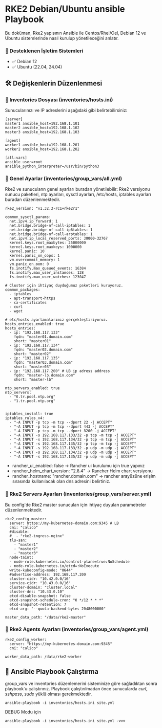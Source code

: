 # RKE2 Debian/Ubuntu ansible Playbook

 Bu doküman, Rke2 yapısının Ansible ile Centos/Rhel/Oel, Debian 12 ve Ubuntu sistemlerinde nasıl kurulup yönetileceğini anlatır.

### 🚀 Desteklenen İşletim Sistemleri
* ✅ Debian 12
* ✅ Ubuntu (22.04, 24.04)

## 🛠 Değişkenlerin Düzenlenmesi

### 📌 Inventories Dosyası (inventories/hosts.ini)
Sunucularınızı ve IP adreslerini aşağıdaki gibi belirtebilirsiniz:

```
[server]
master1 ansible_host=192.168.1.101
master2 ansible_host=192.168.1.102
master3 ansible_host=192.168.1.103

[agent]
worker1 ansible_host=192.168.1.201
worker2 ansible_host=192.168.1.202

[all:vars]
ansible_user=root
ansible_python_interpreter=/usr/bin/python3

```

### 📌 Genel Ayarlar (inventories/group_vars/all.yml)
Rke2 ve sunucuların genel ayarları buradan yönetilebilir:
Rke2 versiyonu sunucu paketleri, ntp ayarları, sysctl ayarları, /etc/hosts, iptables ayarları buradan düzenlenmektedir.

```
rke2_version: "v1.32.3-rc1+rke2r1"    

common_sysctl_params:
  net.ipv4.ip_forward: 1
  net.bridge.bridge-nf-call-iptables: 1
  net.bridge.bridge-nf-call-ip6tables: 1
  net.bridge.bridge-nf-call-arptables: 1
  net.ipv4.ip_local_reserved_ports: 30000-32767
  kernel.keys.root_maxbytes: 25000000
  kernel.keys.root_maxkeys: 1000000
  kernel.panic: 10
  kernel.panic_on_oops: 1
  vm.overcommit_memory: 1
  vm.panic_on_oom: 0
  fs.inotify.max_queued_events: 16384
  fs.inotify.max_user_instances: 128
  fs.inotify.max_user_watches: 123047

# Cluster için ihtiyaç duyduğumuz paketleri kuruyoruz.
common_packages:
  - iptables
  - apt-transport-https
  - ca-certificates
  - curl
  - wget

# etc/hosts ayarlamalarımız gerçekleştiriyoruz.
hosts_entries_enabled: true
hosts_entries:
  - ip: "192.168.117.133"
    fqdn: "master01.domain.com"
    short: "master01"
  - ip: "192.168.117.134"
    fqdn: "master02.domain.com"
    short: "master02"
  - ip: "192.168.117.135"
    fqdn: "master03.domain.com"
    short: "master03"
  - ip: "192.168.117.200" # LB ip adress address
    fqdn: "master-lb.domain.com"
    short: "master-lb"

ntp_servers_enabled: true
ntp_servers:
  - "0.tr.pool.ntp.org"
  - "1.tr.pool.ntp.org"


iptables_install: true
iptables_rules_v4:
  - "-A INPUT -p tcp -m tcp --dport 22 -j ACCEPT"
  - "-A INPUT -p tcp -m tcp --dport 443 -j ACCEPT"
  - "-A INPUT -p tcp -m tcp --dport 8200 -j ACCEPT"
  - "-A INPUT -s 192.168.117.133/32 -p tcp -m tcp -j ACCEPT"
  - "-A INPUT -s 192.168.117.134/32 -p tcp -m tcp -j ACCEPT"
  - "-A INPUT -s 192.168.117.135/32 -p tcp -m tcp -j ACCEPT"
  - "-A INPUT -s 192.168.117.133/32 -p udp -m udp -j ACCEPT"
  - "-A INPUT -s 192.168.117.134/32 -p udp -m udp -j ACCEPT"
  - "-A INPUT -s 192.168.117.135/32 -p udp -m udp -j ACCEPT"

```
* rancher_ui_enabled: false → Rancher ui kurulumu için true yapınız
* rancher_helm_chart_version: "2.8.4"  →  Rancher Helm chart versiyonu
* rancher_hostname: "rancher.domain.com" → rancher arayüzüne erişim sırasında kullanılacak olan dns adresini belirtiniz.

### 📌 Rke2 Servers Ayarları (inventories/group_vars/server.yml)
Bu config'de Rke2 master sunucuları için ihtiyaç duyulan parametreler düzenlenmektedir.

```
rke2_config_master:
  server: https://my-kubernetes-domain.com:9345 # LB 
  cni: "calico"
  #disable:
  #  - "rke2-ingress-nginx"
  tls-san:
    - "master1"
    - "master2"
    - "master3"
  node-taint: 
  - node-role.kubernetes.io/control-plane=true:NoSchedule
  - node-role.kubernetes.io/etcd=:NoExecute
  write-kubeconfig-mode: "0644"
  #advertise-address: 192.168.117.200
  cluster-cidr: "10.42.0.0/16"
  service-cidr: "10.43.0.0/16"
  cluster-domain: "cluster.local"
  cluster-dns: "10.43.0.10"
  etcd-disable-snapshot: false
  etcd-snapshot-schedule-cron: "0 */12 * * *"
  etcd-snapshot-retention: 7
  etcd-arg: "--quota-backend-bytes 2048000000"

master_data_path: "/data/rke2-master"

```

### 📌 Rke2 Agents Ayarları (inventories/group_vars/agent.yml)

```
rke2_config_worker:
  server: "https://my-kubernetes-domain.com:9345"
  cni: "calico"

worker_data_path: /data/rke2-worker
```

## 🚀 Ansible Playbook Çalıştırma

group_vars ve inventories düzenlemerini sisteminize göre sağladıktan sonra playbook'u çalıştırınız. Playbook çalıştırılmadan önce sunucularda *curl*, *sshpass*, *sudo* yüklü olması gerekmektedir.

```
ansible-playbook -i inventories/hosts.ini site.yml
```

DEBUG Modu için

```
ansible-playbook -i inventories/hosts.ini site.yml -vvv
```
